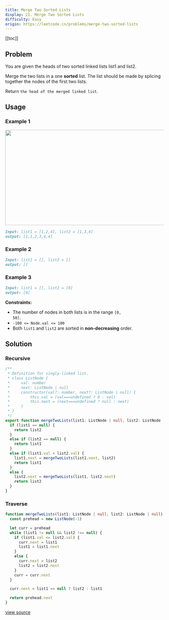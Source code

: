 ```yaml
---
title: Merge Two Sorted Lists
display: 21. Merge Two Sorted Lists
difficulty: Easy
origin: https://leetcode.cn/problems/merge-two-sorted-lists
---
```


[[toc]]

## Problem

You are given the heads of two sorted linked lists list1 and list2.

Merge the two lists in a one **sorted** list. The list should be made by splicing together the nodes of the first two lists.

Return `the head of the merged linked list`.

## Usage

### Example 1

<img alt="" src="https://assets.leetcode.com/uploads/2020/10/03/merge_ex1.jpg" style="width: 662px; height: 302px;" />

```md
Input: list1 = [1,2,4], list2 = [1,3,4]
output: [1,1,2,3,4,4]
```

### Example 2

```md
Input: list1 = [], list2 = []
output: []
```

### Example 3

```md
Input: list1 = [], list2 = [0]
output: [0]
```

**Constraints:**

- The number of nodes in both lists is in the range <code>[0, 50]</code>.
- <code>-100 &lt;= Node.val &lt;= 100</code>
- Both <code>list1</code> and <code>list2</code> are sorted in **non-decreasing** order.

## Solution

### Recursive

```ts
/**
 * Definition for singly-linked list.
 * class ListNode {
 *     val: number
 *     next: ListNode | null
 *     constructor(val?: number, next?: ListNode | null) {
 *         this.val = (val===undefined ? 0 : val)
 *         this.next = (next===undefined ? null : next)
 *     }
 * }
 */
export function mergeTwoLists(list1: ListNode | null, list2: ListNode | null): ListNode | null {
  if (list1 == null) {
    return list2
  }
  else if (list2 == null) {
    return list1
  }
  else if (list1.val < list2.val) {
    list1.next = mergeTwoLists(list1.next, list2)
    return list1
  }
  else {
    list2.next = mergeTwoLists(list1, list2.next)
    return list2
  }
}
```

### Traverse

```ts
function mergeTwoLists(list1: ListNode | null, list2: ListNode | null): ListNode | null {
  const prehead = new ListNode(-1)

  let curr = prehead
  while (list1 != null && list2 !== null) {
    if (list1.val <= list2.val) {
      curr.next = list1
      list1 = list1.next
    }
    else {
      curr.next = list2
      list2 = list2.next
    }
    curr = curr.next
  }

  curr.next = list1 == null ? list2 : list1

  return prehead.next
}
```

[view source](https://leetcode.cn/problems/merge-two-sorted-lists)
